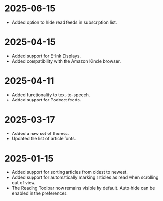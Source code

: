 # 2025-06-15

- Added option to hide read feeds in subscription list.

# 2025-04-15

- Added support for E-Ink Displays.
- Added compatibility with the Amazon Kindle browser.

# 2025-04-11

- Added functionality to text-to-speech.
- Added support for Podcast feeds.

# 2025-03-17

- Added a new set of themes.
- Updated the list of article fonts.

# 2025-01-15

- Added support for sorting articles from oldest to newest.
- Added support for automatically marking articles as read when scrolling out of view.
- The Reading Toolbar now remains visible by default. Auto-hide can be enabled in the preferences.
